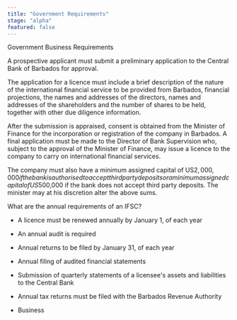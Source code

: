 ```yaml
---
title: "Government Requirements"
stage: "alpha"
featured: false
---
```


Government Business Requirements

A prospective applicant must submit a preliminary application to the Central Bank of Barbados for approval.

The application for a licence must include a brief description of the nature of the international financial service to be provided from Barbados, financial projections, the names and addresses of the directors, names and addresses of the shareholders and the number of shares to be held, together with other due diligence information.  
  
After the submission is appraised, consent is obtained from the Minister of Finance for the incorporation or registration of the company in Barbados. A final application must be made to the Director of Bank Supervision who, subject to the approval of the Minister of Finance, may issue a licence to the company to carry on international financial services.  
  
The company must also have a minimum assigned capital of US$2,000,000 if the bank is authorised to accept third party deposits or a minimum assigned capital of US$500,000 if the bank does not accept third party deposits. The minister may at his discretion alter the above sums.

What are the annual requirements of an IFSC?

- A licence must be renewed annually by January 1, of each year
- An annual audit is required
- Annual returns to be filed by January 31, of each year
- Annual filing of audited financial statements
- Submission of quarterly statements of a licensee's assets and liabilities to the Central Bank
- Annual tax returns must be filed with the Barbados Revenue Authority

- Business